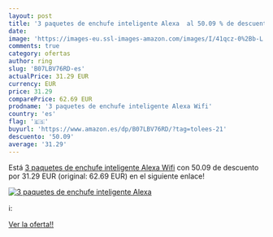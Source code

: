 ```yaml
---
layout: post
title: '3 paquetes de enchufe inteligente Alexa  al 50.09 % de descuento'
date: 
image: 'https://images-eu.ssl-images-amazon.com/images/I/41qcz-0%2Bb-L._SL200_.jpg'
comments: true
category: ofertas
author: ring
slug: 'B07LBV76RD-es'
actualPrice: 31.29 EUR
currency: EUR
price: 31.29
comparePrice: 62.69 EUR
prodname: '3 paquetes de enchufe inteligente Alexa Wifi'
country: 'es'
flag: '🇪🇸'
buyurl: 'https://www.amazon.es/dp/B07LBV76RD/?tag=tolees-21'
descuento: '50.09'
average: '31.29'
---
```


Está [3 paquetes de enchufe inteligente Alexa Wifi](https://www.amazon.es/dp/B07LBV76RD/?tag=tolees-21) con 50.09 de descuento por 31.29 EUR (original: 62.69 EUR) en el siguiente enlace!

[![3 paquetes de enchufe inteligente Alexa ](https://images-eu.ssl-images-amazon.com/images/I/41qcz-0%2Bb-L._SL200_.jpg)](https://www.amazon.es/dp/B07LBV76RD/?tag=tolees-21)

ℹ️:


[Ver la oferta!!](https://www.amazon.es/dp/B07LBV76RD/?tag=tolees-21)
